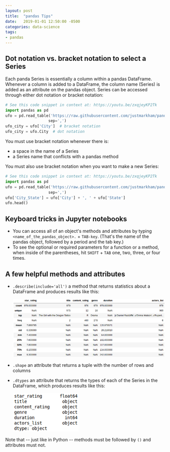 ```yaml
---
layout: post
title:  "pandas Tips"
date:   2019-01-01 12:50:00 -0500
categories: data-science
tags:
- pandas
---
```

## Dot notation vs. bracket notation to select a Series
Each panda Series is essentially a column within a pandas DataFrame. 
Whenever a column is added to a DataFrame, the column name (Series) is added
 as an attribute on the pandas object. Series 
can be accessed through either dot notation or bracket notation:

```python
# See this code snippet in context at: https://youtu.be/zxqjeyKP2Tk
import pandas as pd
ufo = pd.read_table('https://raw.githubusercontent.com/justmarkham/pandas-videos/master/data/ufo.csv',
                   sep=',')
ufo_city = ufo['City']  # bracket notation
ufo_city = ufo.City  # dot notation
```

You must use bracket notation whenever there is:

- a space in the name of a Series
- a Series name that conflicts with a pandas method

You must also use bracket notation when you want to make a new Series:

```python
# See this code snippet in context at: https://youtu.be/zxqjeyKP2Tk
import pandas as pd
ufo = pd.read_table('https://raw.githubusercontent.com/justmarkham/pandas-videos/master/data/ufo.csv',
                   sep=',')
ufo['City_State'] = ufo['City'] + ', ' + ufo['State']
ufo.head()
```

## Keyboard tricks in Jupyter notebooks
- You can access all of an object's methods and attributes by typing 
`<name_of_the_pandas_object>.` + `TAB-key`. (That's the name of the pandas 
object, followed by a period and the tab key.)
- To see the optional or required parameters for a function or a method, when inside of the parentheses, hit `SHIFT` + `TAB` one, two, three, or four times.

## A few helpful methods and attributes
- `.describe(include='all')` a method that returns statistics about a 
DataFrame and produces results like this:

  ![.describe() results](/img/describe.png)
- `.shape` an attribute that returns a tuple with the number of rows and 
columns
- `.dtypes` an attribute that returns the types of each of the Series in 
the DataFrame, which produces results like this:

  ![.dtypes results](/img/dtypes.png)

Note that -- just like in Python -- methods must be followed by `()` and 
attributes must not.